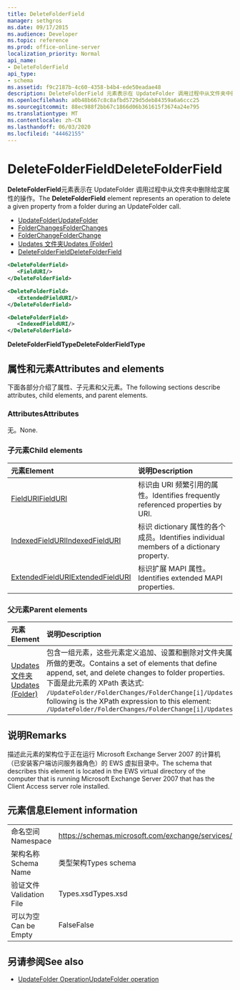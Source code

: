 ```yaml
---
title: DeleteFolderField
manager: sethgros
ms.date: 09/17/2015
ms.audience: Developer
ms.topic: reference
ms.prod: office-online-server
localization_priority: Normal
api_name:
- DeleteFolderField
api_type:
- schema
ms.assetid: f9c2187b-4c60-4358-b4b4-ede50eadae48
description: DeleteFolderField 元素表示在 UpdateFolder 调用过程中从文件夹中删除给定属性的操作。
ms.openlocfilehash: a0b48b667c8c8afbd5729d5deb84359a6a6ccc25
ms.sourcegitcommit: 88ec988f2bb67c1866d06b361615f3674a24e795
ms.translationtype: MT
ms.contentlocale: zh-CN
ms.lasthandoff: 06/03/2020
ms.locfileid: "44462155"
---
```

# <a name="deletefolderfield"></a><span data-ttu-id="6abb5-103">DeleteFolderField</span><span class="sxs-lookup"><span data-stu-id="6abb5-103">DeleteFolderField</span></span>

<span data-ttu-id="6abb5-104">**DeleteFolderField**元素表示在 UpdateFolder 调用过程中从文件夹中删除给定属性的操作。</span><span class="sxs-lookup"><span data-stu-id="6abb5-104">The **DeleteFolderField** element represents an operation to delete a given property from a folder during an UpdateFolder call.</span></span> 
  
- [<span data-ttu-id="6abb5-105">UpdateFolder</span><span class="sxs-lookup"><span data-stu-id="6abb5-105">UpdateFolder</span></span>](updatefolder.md) 
- [<span data-ttu-id="6abb5-106">FolderChanges</span><span class="sxs-lookup"><span data-stu-id="6abb5-106">FolderChanges</span></span>](folderchanges.md)  
- [<span data-ttu-id="6abb5-107">FolderChange</span><span class="sxs-lookup"><span data-stu-id="6abb5-107">FolderChange</span></span>](folderchange.md)  
- [<span data-ttu-id="6abb5-108">Updates 文件夹</span><span class="sxs-lookup"><span data-stu-id="6abb5-108">Updates (Folder)</span></span>](updates-folder.md) 
- [<span data-ttu-id="6abb5-109">DeleteFolderField</span><span class="sxs-lookup"><span data-stu-id="6abb5-109">DeleteFolderField</span></span>](deletefolderfield.md)
  
```xml
<DeleteFolderField>
   <FieldURI/>
</DeleteFolderField>
```

```xml
<DeleteFolderField>
   <ExtendedFieldURI/>
</DeleteFolderField>
```

```xml
<DeleteFolderField>
   <IndexedFieldURI/>
</DeleteFolderField>
```

<span data-ttu-id="6abb5-110">**DeleteFolderFieldType**</span><span class="sxs-lookup"><span data-stu-id="6abb5-110">**DeleteFolderFieldType**</span></span>

## <a name="attributes-and-elements"></a><span data-ttu-id="6abb5-111">属性和元素</span><span class="sxs-lookup"><span data-stu-id="6abb5-111">Attributes and elements</span></span>

<span data-ttu-id="6abb5-112">下面各部分介绍了属性、子元素和父元素。</span><span class="sxs-lookup"><span data-stu-id="6abb5-112">The following sections describe attributes, child elements, and parent elements.</span></span>
  
### <a name="attributes"></a><span data-ttu-id="6abb5-113">Attributes</span><span class="sxs-lookup"><span data-stu-id="6abb5-113">Attributes</span></span>

<span data-ttu-id="6abb5-114">无。</span><span class="sxs-lookup"><span data-stu-id="6abb5-114">None.</span></span>
  
### <a name="child-elements"></a><span data-ttu-id="6abb5-115">子元素</span><span class="sxs-lookup"><span data-stu-id="6abb5-115">Child elements</span></span>

|<span data-ttu-id="6abb5-116">**元素**</span><span class="sxs-lookup"><span data-stu-id="6abb5-116">**Element**</span></span>|<span data-ttu-id="6abb5-117">**说明**</span><span class="sxs-lookup"><span data-stu-id="6abb5-117">**Description**</span></span>|
|:-----|:-----|
|[<span data-ttu-id="6abb5-118">FieldURI</span><span class="sxs-lookup"><span data-stu-id="6abb5-118">FieldURI</span></span>](fielduri.md) <br/> |<span data-ttu-id="6abb5-119">标识由 URI 频繁引用的属性。</span><span class="sxs-lookup"><span data-stu-id="6abb5-119">Identifies frequently referenced properties by URI.</span></span>  <br/> |
|[<span data-ttu-id="6abb5-120">IndexedFieldURI</span><span class="sxs-lookup"><span data-stu-id="6abb5-120">IndexedFieldURI</span></span>](indexedfielduri.md) <br/> |<span data-ttu-id="6abb5-121">标识 dictionary 属性的各个成员。</span><span class="sxs-lookup"><span data-stu-id="6abb5-121">Identifies individual members of a dictionary property.</span></span>  <br/> |
|[<span data-ttu-id="6abb5-122">ExtendedFieldURI</span><span class="sxs-lookup"><span data-stu-id="6abb5-122">ExtendedFieldURI</span></span>](extendedfielduri.md) <br/> |<span data-ttu-id="6abb5-123">标识扩展 MAPI 属性。</span><span class="sxs-lookup"><span data-stu-id="6abb5-123">Identifies extended MAPI properties.</span></span>  <br/> |
   
### <a name="parent-elements"></a><span data-ttu-id="6abb5-124">父元素</span><span class="sxs-lookup"><span data-stu-id="6abb5-124">Parent elements</span></span>

|<span data-ttu-id="6abb5-125">**元素**</span><span class="sxs-lookup"><span data-stu-id="6abb5-125">**Element**</span></span>|<span data-ttu-id="6abb5-126">**说明**</span><span class="sxs-lookup"><span data-stu-id="6abb5-126">**Description**</span></span>|
|:-----|:-----|
|[<span data-ttu-id="6abb5-127">Updates 文件夹</span><span class="sxs-lookup"><span data-stu-id="6abb5-127">Updates (Folder)</span></span>](updates-folder.md) <br/> |<span data-ttu-id="6abb5-128">包含一组元素，这些元素定义追加、设置和删除对文件夹属性所做的更改。</span><span class="sxs-lookup"><span data-stu-id="6abb5-128">Contains a set of elements that define append, set, and delete changes to folder properties.</span></span>  <br/> <span data-ttu-id="6abb5-129">下面是此元素的 XPath 表达式:  `/UpdateFolder/FolderChanges/FolderChange[i]/Updates`</span><span class="sxs-lookup"><span data-stu-id="6abb5-129">The following is the XPath expression to this element:  `/UpdateFolder/FolderChanges/FolderChange[i]/Updates`</span></span> <br/> |
   
## <a name="remarks"></a><span data-ttu-id="6abb5-130">说明</span><span class="sxs-lookup"><span data-stu-id="6abb5-130">Remarks</span></span>

<span data-ttu-id="6abb5-131">描述此元素的架构位于正在运行 Microsoft Exchange Server 2007 的计算机（已安装客户端访问服务器角色）的 EWS 虚拟目录中。</span><span class="sxs-lookup"><span data-stu-id="6abb5-131">The schema that describes this element is located in the EWS virtual directory of the computer that is running Microsoft Exchange Server 2007 that has the Client Access server role installed.</span></span>
  
## <a name="element-information"></a><span data-ttu-id="6abb5-132">元素信息</span><span class="sxs-lookup"><span data-stu-id="6abb5-132">Element information</span></span>

|||
|:-----|:-----|
|<span data-ttu-id="6abb5-133">命名空间</span><span class="sxs-lookup"><span data-stu-id="6abb5-133">Namespace</span></span>  <br/> |https://schemas.microsoft.com/exchange/services/2006/types  <br/> |
|<span data-ttu-id="6abb5-134">架构名称</span><span class="sxs-lookup"><span data-stu-id="6abb5-134">Schema Name</span></span>  <br/> |<span data-ttu-id="6abb5-135">类型架构</span><span class="sxs-lookup"><span data-stu-id="6abb5-135">Types schema</span></span>  <br/> |
|<span data-ttu-id="6abb5-136">验证文件</span><span class="sxs-lookup"><span data-stu-id="6abb5-136">Validation File</span></span>  <br/> |<span data-ttu-id="6abb5-137">Types.xsd</span><span class="sxs-lookup"><span data-stu-id="6abb5-137">Types.xsd</span></span>  <br/> |
|<span data-ttu-id="6abb5-138">可以为空</span><span class="sxs-lookup"><span data-stu-id="6abb5-138">Can be Empty</span></span>  <br/> |<span data-ttu-id="6abb5-139">False</span><span class="sxs-lookup"><span data-stu-id="6abb5-139">False</span></span>  <br/> |
   
## <a name="see-also"></a><span data-ttu-id="6abb5-140">另请参阅</span><span class="sxs-lookup"><span data-stu-id="6abb5-140">See also</span></span>

- [<span data-ttu-id="6abb5-141">UpdateFolder Operation</span><span class="sxs-lookup"><span data-stu-id="6abb5-141">UpdateFolder operation</span></span>](updatefolder-operation.md)

